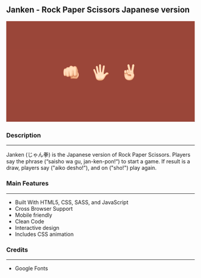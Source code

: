 ## Janken - Rock Paper Scissors Japanese version

[![demo](demo.png)](https://erxxx4321.github.io/Janken/) <br>

### Description

---

Janken (じゃん拳) is the Japanese version of Rock Paper Scissors. Players say the phrase (“saisho wa gu, jan-ken-pon!“) to start a game. If result is a draw, players say ("aiko desho!"), and on ("sho!") play again. <br>

### Main Features

---

-   Built With HTML5, CSS, SASS, and JavaScript
-   Cross Browser Support
-   Mobile friendly
-   Clean Code
-   Interactive design
-   Includes CSS animation <br>

### Credits

---

-   Google Fonts
